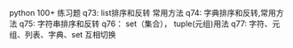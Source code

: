 python 100+ 练习题
q73: list排序和反转  常用方法
q74: 字典排序和反转,常用方法
q75: 字符串排序和反转
q76： set（集合）， tuple(元组)用法
q77: 字符、元组、列表、字典、set 互相切换
